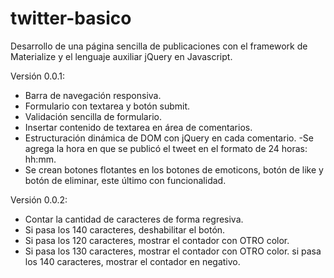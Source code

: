 ﻿# twitter-basico
Desarrollo de una página sencilla de publicaciones con el framework de Materialize y el lenguaje auxiliar jQuery en Javascript.

 Versión 0.0.1:
- Barra de navegación responsiva.
- Formulario con textarea y botón submit.
- Validación sencilla de formulario.
- Insertar contenido de textarea en área de comentarios.
- Estructuración dinámica de DOM con jQuery en cada comentario.
-Se agrega la hora en que se publicó el tweet en el formato de 24 horas: hh:mm.
- Se crean botones flotantes en los botones de emoticons, botón de like y botón de eliminar, este último con funcionalidad.

 Versión 0.0.2:
- Contar la cantidad de caracteres de forma regresiva.
- Si pasa los 140 caracteres, deshabilitar el botón.
- Si pasa los 120 caracteres, mostrar el contador con OTRO color.
- Si pasa los 130 caracteres, mostrar el contador con OTRO color.
si pasa los 140 caracteres, mostrar el contador en negativo.
